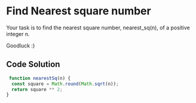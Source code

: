 # Find Nearest square number

Your task is to find the nearest square number, nearest_sq(n), of a positive integer n.

Goodluck :)


## Code Solution

```js
 function nearestSq(n) {
  const square = Math.round(Math.sqrt(n));
  return square ** 2;
}

```